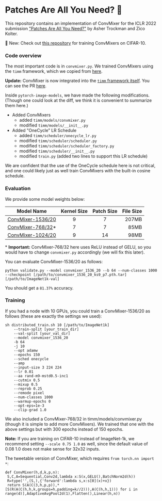 # Patches Are All You Need? 🤷
This repository contains an implementation of ConvMixer for the ICLR 2022 submission ["Patches Are All You Need?"](https://openreview.net/forum?id=TVHS5Y4dNvM) by Asher Trockman and Zico Kolter.

🔎 New: Check out [this repository](https://github.com/locuslab/convmixer-cifar10) for training ConvMixers on CIFAR-10.

### Code overview
The most important code is in `convmixer.py`. We trained ConvMixers using the `timm` framework, which we copied from [here](http://github.com/rwightman/pytorch-image-models).

__**Update:**__ ConvMixer is now integrated into the [`timm` framework itself](https://github.com/rwightman/pytorch-image-models). You can see the PR [here](https://github.com/rwightman/pytorch-image-models/pull/910).

Inside `pytorch-image-models`, we have made the following modifications. (Though one could look at the diff, we think it is convenient to summarize them here.)

- Added ConvMixers
  - added `timm/models/convmixer.py`
  - modified `timm/models/__init__.py`
- Added "OneCycle" LR Schedule
  - added `timm/scheduler/onecycle_lr.py`
  - modified `timm/scheduler/scheduler.py`
  - modified `timm/scheduler/scheduler_factory.py`
  - modified `timm/scheduler/__init__.py`
  - modified `train.py` (added two lines to support this LR schedule)

We are confident that the use of the OneCycle schedule here is not critical, and one could likely just as well
train ConvMixers with the built-in cosine schedule.

### Evaluation
We provide some model weights below:

| Model Name | Kernel Size | Patch Size | File Size |
|------------|:-----------:|:----------:|----------:|
|[ConvMixer-1536/20](https://github.com/tmp-iclr/convmixer/releases/download/v1.0/convmixer_1536_20_ks9_p7.pth.tar)| 9 | 7 | 207MB |
|[ConvMixer-768/32](https://github.com/tmp-iclr/convmixer/releases/download/v1.0/convmixer_768_32_ks7_p7_relu.pth.tar)\*| 7 | 7 | 85MB |
|[ConvMixer-1024/20](https://github.com/tmp-iclr/convmixer/releases/download/v1.0/convmixer_1024_20_ks9_p14.pth.tar)| 9 | 14 | 98MB |

\* **Important:** ConvMixer-768/32 here uses ReLU instead of GELU, so you would have to change `convmixer.py` accordingly (we will fix this later).

You can evaluate ConvMixer-1536/20 as follows:

```
python validate.py --model convmixer_1536_20 --b 64 --num-classes 1000 --checkpoint [/path/to/convmixer_1536_20_ks9_p7.pth.tar] [/path/to/ImageNet1k-val]
```

You should get a `81.37%` accuracy.

### Training
If you had a node with 10 GPUs, you could train a ConvMixer-1536/20 as follows (these are exactly the settings we used):

```
sh distributed_train.sh 10 [/path/to/ImageNet1k] 
    --train-split [your_train_dir] 
    --val-split [your_val_dir] 
    --model convmixer_1536_20 
    -b 64 
    -j 10 
    --opt adamw 
    --epochs 150 
    --sched onecycle 
    --amp 
    --input-size 3 224 224
    --lr 0.01 
    --aa rand-m9-mstd0.5-inc1 
    --cutmix 0.5 
    --mixup 0.5 
    --reprob 0.25 
    --remode pixel 
    --num-classes 1000 
    --warmup-epochs 0 
    --opt-eps=1e-3 
    --clip-grad 1.0
```

We also included a ConvMixer-768/32 in timm/models/convmixer.py (though it is simple to add more ConvMixers). We trained that one with the above settings but with 300 epochs instead of 150 epochs.

__**Note:**__ If you are training on CIFAR-10 instead of ImageNet-1k, we recommend setting `--scale 0.75 1.0` as well, since the default value of 0.08 1.0 does not make sense for 32x32 inputs.

The tweetable version of ConvMixer, which requires `from torch.nn import *`:

```
def ConvMixer(h,d,k,p,n):
 S,C,A=Sequential,Conv2d,lambda x:S(x,GELU(),BatchNorm2d(h))
 R=type('',(S,),{'forward':lambda s,x:s[0](x)+x})
 return S(A(C(3,h,p,p)),*[S(R(A(C(h,h,k,groups=h,padding=k//2))),A(C(h,h,1))) for i in range(d)],AdaptiveAvgPool2d(1),Flatten(),Linear(h,n))
```
